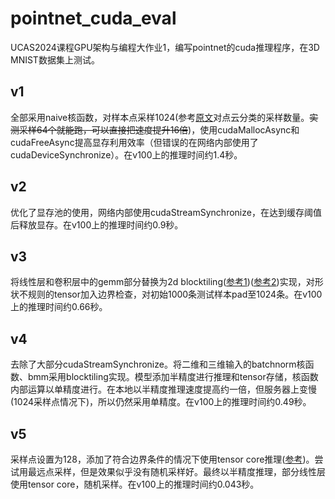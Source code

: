 # pointnet_cuda_eval
UCAS2024课程GPU架构与编程大作业1，编写pointnet的cuda推理程序，在3D MNIST数据集上测试。

## v1
全部采用naive核函数，对样本点采样1024(参考[原文](https://arxiv.org/pdf/1612.00593)对点云分类的采样数量。~~实测采样64个就能跑，可以直接把速度提升16倍~~)，使用cudaMallocAsync和cudaFreeAsync提高显存利用效率（但错误的在网络内部使用了cudaDeviceSynchronize）。在v100上的推理时间约1.4秒。

## v2
优化了显存池的使用，网络内部使用cudaStreamSynchronize，在达到缓存阈值后释放显存。在v100上的推理时间约0.9秒。

## v3
将线性层和卷积层中的gemm部分替换为2d blocktiling([参考1](https://github.com/wangzyon/NVIDIA_SGEMM_PRACTICE))([参考2](https://github.com/siboehm/SGEMM_CUDA))实现，对形状不规则的tensor加入边界检查，对初始1000条测试样本pad至1024条。在v100上的推理时间约0.66秒。

## v4
去除了大部分cudaStreamSynchronize。将二维和三维输入的batchnorm核函数、bmm采用blocktiling实现。模型添加半精度进行推理和tensor存储，核函数内部运算以单精度进行。在本地以半精度推理速度提高约一倍，但服务器上变慢(1024采样点情况下)，所以仍然采用单精度。在v100上的推理时间约0.49秒。

## v5
采样点设置为128，添加了符合边界条件的情况下使用tensor core推理([参考](https://github.com/nicolaswilde/cuda-tensorcore-hgemm))。尝试用最远点采样，但是效果似乎没有随机采样好。最终以半精度推理，部分线性层使用tensor core，随机采样。在v100上的推理时间约0.043秒。

